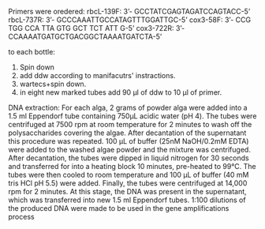 Primers were oredered:
rbcL-139F:  3’- GCCTATCGAGTAGATCCAGTACC-5’
rbcL-737R:  3’- GCCCAAATTGCCATAGTTTGGATTGC-5’
cox3-58F:  3’- CCG TGG CCA TTA GTG GCT TCT ATT G-5’
cox3-722R: 3’- CCAAAATGATGCTGACGGCTAAAATGATCTA-5’

to each bottle: 
1.	Spin down
2.	add ddw according to manifacutrs' instractions.
3.	wartecs+spin down.
4.	in eight new marked tubes add 90 µl of ddw to 10 µl of primer. 

DNA extraction: For each alga, 2 grams of powder alga were added into a 1.5 ml Eppendorf tube containing 750µL acidic water (pH 4). The tubes were centrifuged at 7500 rpm at room temperature for 2 minutes to wash off the polysaccharides covering the algae. After decantation of the supernatant this procedure was repeated. 100 µL of buffer (25nM NaOH/0.2mM EDTA) were added to the washed algae powder and the mixture was centrifuged. After decantation, the tubes were dipped in liquid nitrogen for 30 seconds and transferred for into a heating block 10 minutes, pre-heated to 99°C. The tubes were then cooled to room temperature and 100 µL of buffer (40 mM tris HCl pH 5.5) were added. Finally, the tubes were centrifuged at 14,000 rpm for 2 minutes. At this stage, the DNA was present in the supernatant, which was transferred into new 1.5 ml Eppendorf tubes. 1:100 dilutions of the produced DNA were made to be used in the gene amplifications process
